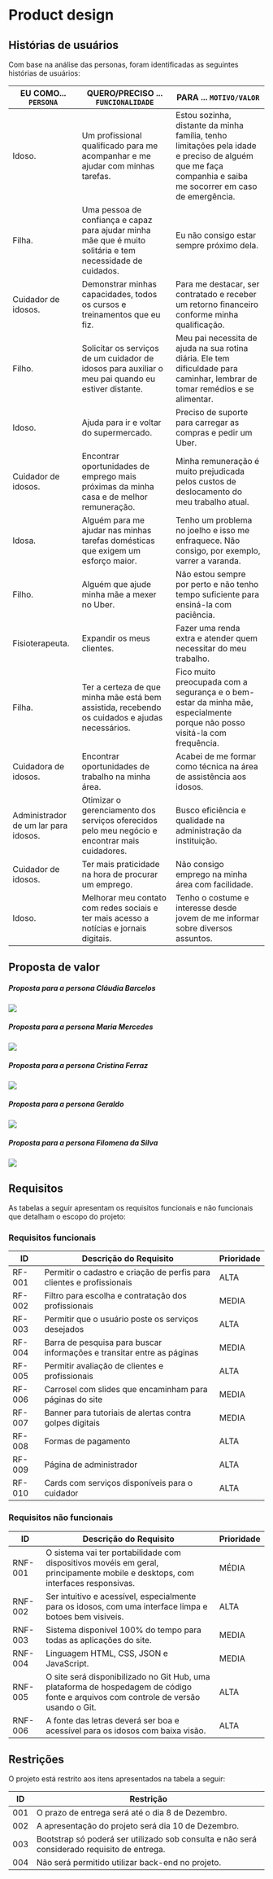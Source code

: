 # Product design







## Histórias de usuários

Com base na análise das personas, foram identificadas as seguintes histórias de usuários:

|EU COMO... `PERSONA`| QUERO/PRECISO ... `FUNCIONALIDADE` |PARA ... `MOTIVO/VALOR`                 |
|--------------------|------------------------------------|----------------------------------------|
|Idoso.  | Um profissional qualificado para me acompanhar e me ajudar com minhas tarefas.         | Estou sozinha, distante da minha família, tenho limitações pela idade e preciso de alguém que me faça companhia e saiba me socorrer em caso de emergência.                |
|Filha.       | Uma pessoa de confiança e capaz para ajudar minha mãe que é muito solitária e tem necessidade de cuidados.         | Eu não consigo estar sempre próximo dela.  |
|Cuidador de idosos.       | Demonstrar minhas capacidades, todos os cursos e treinamentos que eu fiz.        | Para me destacar, ser contratado e receber um retorno financeiro conforme minha qualificação.   |
|Filho.       | Solicitar os serviços de um cuidador de idosos para auxiliar o meu pai quando eu estiver distante.         | Meu pai necessita de ajuda na sua rotina diária. Ele tem dificuldade para caminhar, lembrar de tomar remédios e se alimentar.   |
|Idoso.       | Ajuda para ir e voltar do supermercado.         | Preciso de suporte para carregar as compras e pedir um Uber.  |
|Cuidador de idosos.       | Encontrar oportunidades de emprego mais próximas da minha casa e de melhor remuneração.         | Minha remuneração é muito prejudicada pelos custos de deslocamento do meu trabalho atual. |
|Idosa.       | Alguém para me ajudar nas minhas tarefas domésticas que exigem um esforço maior.        | Tenho um problema no joelho e isso me enfraquece. Não consigo, por exemplo, varrer a varanda.  |
|Filho.  | Alguém que ajude minha mãe a mexer no Uber.         | Não estou sempre por perto e não tenho tempo suficiente para ensiná-la com paciência.                |
|Fisioterapeuta.       | Expandir os meus clientes.         | Fazer uma renda extra e atender quem necessitar do meu trabalho.  |
|Filha.       | Ter a certeza de que minha mãe está bem assistida, recebendo os cuidados e ajudas necessários.        | Fico muito preocupada com a segurança e o bem-estar da minha mãe, especialmente porque não posso visitá-la com frequência.   |
|Cuidadora de idosos.       | Encontrar oportunidades de trabalho na minha área.         | Acabei de me formar como técnica na área de assistência aos idosos.   |
|Administrador de um lar para idosos.       | Otimizar o gerenciamento dos serviços oferecidos pelo meu negócio e encontrar mais cuidadores.         | Busco eficiência e qualidade na administração da instituição.  |
|Cuidador de idosos.       | Ter mais praticidade na hora de procurar um emprego.         | Não consigo emprego na minha área com facilidade.  |
|Idoso.       | Melhorar meu contato com redes sociais e ter mais acesso a notícias e jornais digitais.        | Tenho o costume e interesse desde jovem de me informar sobre diversos assuntos.  |






## Proposta de valor



##### Proposta para a persona Cláudia Barcelos
![](images/proposta1.png)

##### Proposta para a persona Maria Mercedes
![](images/proposta2.png)

##### Proposta para a persona Cristina Ferraz
![](images/proposta3.png)

##### Proposta para a persona Geraldo
![](images/proposta4.png)

##### Proposta para a persona Filomena da Silva
![](images/proposta5.png)





## Requisitos

As tabelas a seguir apresentam os requisitos funcionais e não funcionais que detalham o escopo do projeto: 

### Requisitos funcionais

| ID     | Descrição do Requisito                                   | Prioridade |
| ------ | ---------------------------------------------------------- | ---------- |
| RF-001 | Permitir o cadastro e criação de perfis para clientes e profissionais | ALTA    |
| RF-002 | Filtro para escolha e contratação dos profissionais | MEDIA     |
| RF-003 | Permitir que o usuário poste os serviços desejados | ALTA     |
| RF-004 | Barra de pesquisa para buscar informações e transitar entre as páginas |MEDIA     |
| RF-005 | Permitir avaliação de clientes e profissionais | ALTA     |
| RF-006 | Carrosel com slides que encaminham para páginas do site  | MEDIA     |
| RF-007 | Banner para tutoriais de alertas contra golpes digitais | MEDIA    |
| RF-008 | Formas de pagamento | ALTA     |
| RF-009 | Página de administrador | ALTA     |
| RF-010 | Cards com serviços disponíveis para o cuidador | ALTA     |

### Requisitos não funcionais

| ID      | Descrição do Requisito                                                              | Prioridade |
| ------- | ------------------------------------------------------------------------------------- | ---------- |
| RNF-001 | O sistema vai ter portabilidade com dispositivos movéis em geral, principamente mobile e desktops, com interfaces responsivas.                                                                        | MÉDIA      |
| RNF-002 | Ser intuitivo e acessível, especialmente para os idosos, com uma interface limpa e botoes bem visiveis.                                                                           | ALTA     |
| RNF-003 | Sistema disponivel 100% do tempo para todas as aplicações do site.      | MEDIA      |
| RNF-004 | Linguagem HTML, CSS, JSON e JavaScript.                                 | MEDIA      |
| RNF-005 | O site será disponibilizado no Git Hub, uma plataforma de hospedagem de código fonte e arquivos com controle de versão usando o Git.                                                                                | ALTA     |
| RNF-006 | A fonte das letras deverá ser boa e acessível para os idosos com baixa visão.       | ALTA      |












## Restrições



O projeto está restrito aos itens apresentados na tabela a seguir:

|ID| Restrição                                             |
|--|-------------------------------------------------------|
|001| O prazo de entrega será até o dia 8 de Dezembro. | 
|002| A apresentação do projeto será dia 10 de Dezembro. |
|003| Bootstrap só poderá ser utilizado sob consulta e não será considerado requisito de entrega.  |
|004| Não será permitido utilizar back-end no projeto.  |



